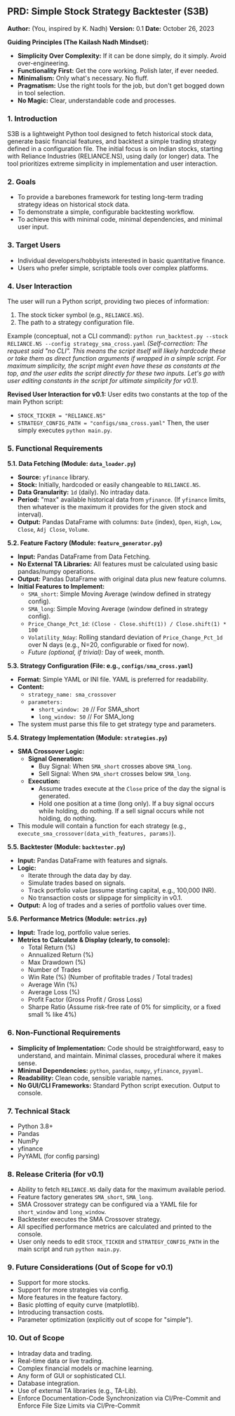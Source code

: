 ## PRD: Simple Stock Strategy Backtester (S3B)

**Author:** (You, inspired by K. Nadh)
**Version:** 0.1
**Date:** October 26, 2023

**Guiding Principles (The Kailash Nadh Mindset):**
*   **Simplicity Over Complexity:** If it can be done simply, do it simply. Avoid over-engineering.
*   **Functionality First:** Get the core working. Polish later, if ever needed.
*   **Minimalism:** Only what's necessary. No fluff.
*   **Pragmatism:** Use the right tools for the job, but don't get bogged down in tool selection.
*   **No Magic:** Clear, understandable code and processes.

### 1. Introduction
S3B is a lightweight Python tool designed to fetch historical stock data, generate basic financial features, and backtest a simple trading strategy defined in a configuration file. The initial focus is on Indian stocks, starting with Reliance Industries (RELIANCE.NS), using daily (or longer) data. The tool prioritizes extreme simplicity in implementation and user interaction.

### 2. Goals
*   To provide a barebones framework for testing long-term trading strategy ideas on historical stock data.
*   To demonstrate a simple, configurable backtesting workflow.
*   To achieve this with minimal code, minimal dependencies, and minimal user input.

### 3. Target Users
*   Individual developers/hobbyists interested in basic quantitative finance.
*   Users who prefer simple, scriptable tools over complex platforms.

### 4. User Interaction
The user will run a Python script, providing two pieces of information:
1.  The stock ticker symbol (e.g., `RELIANCE.NS`).
2.  The path to a strategy configuration file.

Example (conceptual, not a CLI command):
`python run_backtest.py --stock RELIANCE.NS --config strategy_sma_cross.yaml`
*(Self-correction: The request said "no CLI". This means the script itself will likely hardcode these or take them as direct function arguments if wrapped in a simple script. For maximum simplicity, the script might even have these as constants at the top, and the user edits the script directly for these two inputs. Let's go with user editing constants in the script for ultimate simplicity for v0.1).*

**Revised User Interaction for v0.1:**
User edits two constants at the top of the main Python script:
*   `STOCK_TICKER = "RELIANCE.NS"`
*   `STRATEGY_CONFIG_PATH = "configs/sma_cross.yaml"`
Then, the user simply executes `python main.py`.

### 5. Functional Requirements

**5.1. Data Fetching (Module: `data_loader.py`)**
*   **Source:** `yfinance` library.
*   **Stock:** Initially, hardcoded or easily changeable to `RELIANCE.NS`.
*   **Data Granularity:** `1d` (daily). No intraday data.
*   **Period:** "max" available historical data from `yfinance`. (If `yfinance` limits, then whatever is the maximum it provides for the given stock and interval).
*   **Output:** Pandas DataFrame with columns: `Date` (index), `Open`, `High`, `Low`, `Close`, `Adj Close`, `Volume`.

**5.2. Feature Factory (Module: `feature_generator.py`)**
*   **Input:** Pandas DataFrame from Data Fetching.
*   **No External TA Libraries:** All features must be calculated using basic pandas/numpy operations.
*   **Output:** Pandas DataFrame with original data plus new feature columns.
*   **Initial Features to Implement:**
    *   `SMA_short`: Simple Moving Average (window defined in strategy config).
    *   `SMA_long`: Simple Moving Average (window defined in strategy config).
    *   `Price_Change_Pct_1d`: `(Close - Close.shift(1)) / Close.shift(1) * 100`
    *   `Volatility_Nday`: Rolling standard deviation of `Price_Change_Pct_1d` over N days (e.g., N=20, configurable or fixed for now).
    *   *Future (optional, if trivial):* Day of week, month.

**5.3. Strategy Configuration (File: e.g., `configs/sma_cross.yaml`)**
*   **Format:** Simple YAML or INI file. YAML is preferred for readability.
*   **Content:**
    *   `strategy_name: sma_crossover`
    *   `parameters:`
        *   `short_window: 20`  // For SMA_short
        *   `long_window: 50`   // For SMA_long
*   The system must parse this file to get strategy type and parameters.

**5.4. Strategy Implementation (Module: `strategies.py`)**
*   **SMA Crossover Logic:**
    *   **Signal Generation:**
        *   Buy Signal: When `SMA_short` crosses above `SMA_long`.
        *   Sell Signal: When `SMA_short` crosses below `SMA_long`.
    *   **Execution:**
        *   Assume trades execute at the `Close` price of the day the signal is generated.
        *   Hold one position at a time (long only). If a buy signal occurs while holding, do nothing. If a sell signal occurs while not holding, do nothing.
*   This module will contain a function for each strategy (e.g., `execute_sma_crossover(data_with_features, params)`).

**5.5. Backtester (Module: `backtester.py`)**
*   **Input:** Pandas DataFrame with features and signals.
*   **Logic:**
    *   Iterate through the data day by day.
    *   Simulate trades based on signals.
    *   Track portfolio value (assume starting capital, e.g., 100,000 INR).
    *   No transaction costs or slippage for simplicity in v0.1.
*   **Output:** A log of trades and a series of portfolio values over time.

**5.6. Performance Metrics (Module: `metrics.py`)**
*   **Input:** Trade log, portfolio value series.
*   **Metrics to Calculate & Display (clearly, to console):**
    *   Total Return (%)
    *   Annualized Return (%)
    *   Max Drawdown (%)
    *   Number of Trades
    *   Win Rate (%) (Number of profitable trades / Total trades)
    *   Average Win (%)
    *   Average Loss (%)
    *   Profit Factor (Gross Profit / Gross Loss)
    *   Sharpe Ratio (Assume risk-free rate of 0% for simplicity, or a fixed small % like 4%)

### 6. Non-Functional Requirements
*   **Simplicity of Implementation:** Code should be straightforward, easy to understand, and maintain. Minimal classes, procedural where it makes sense.
*   **Minimal Dependencies:** `python`, `pandas`, `numpy`, `yfinance`, `pyyaml`.
*   **Readability:** Clean code, sensible variable names.
*   **No GUI/CLI Frameworks:** Standard Python script execution. Output to console.

### 7. Technical Stack
*   Python 3.8+
*   Pandas
*   NumPy
*   yfinance
*   PyYAML (for config parsing)

### 8. Release Criteria (for v0.1)
*   Ability to fetch `RELIANCE.NS` daily data for the maximum available period.
*   Feature factory generates `SMA_short`, `SMA_long`.
*   SMA Crossover strategy can be configured via a YAML file for `short_window` and `long_window`.
*   Backtester executes the SMA Crossover strategy.
*   All specified performance metrics are calculated and printed to the console.
*   User only needs to edit `STOCK_TICKER` and `STRATEGY_CONFIG_PATH` in the main script and run `python main.py`.

### 9. Future Considerations (Out of Scope for v0.1)
*   Support for more stocks.
*   Support for more strategies via config.
*   More features in the feature factory.
*   Basic plotting of equity curve (matplotlib).
*   Introducing transaction costs.
*   Parameter optimization (explicitly out of scope for "simple").

### 10. Out of Scope
*   Intraday data and trading.
*   Real-time data or live trading.
*   Complex financial models or machine learning.
*   Any form of GUI or sophisticated CLI.
*   Database integration.
*   Use of external TA libraries (e.g., TA-Lib).
*   Enforce Documentation-Code Synchronization via CI/Pre-Commit and Enforce File Size Limits via CI/Pre-Commit

